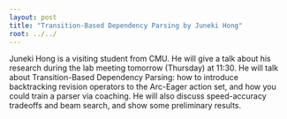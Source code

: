 ```yaml
---
layout: post
title: "Transition-Based Dependency Parsing by Juneki Hong"
root: ../../
---
```

Juneki Hong is a visiting student from CMU. He will give a talk about his research during the lab meeting tomorrow (Thursday) at 11:30.
He will talk about Transition-Based Dependency Parsing: how to introduce backtracking revision operators to the Arc-Eager action set, and how you could train a parser via coaching. He will also discuss speed-accuracy tradeoffs and beam search, and show some preliminary results.

